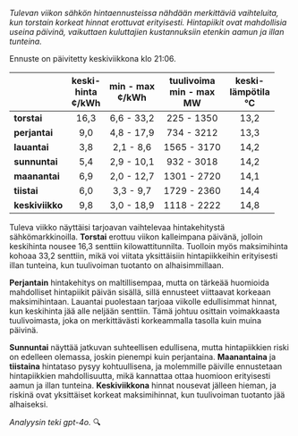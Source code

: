 *Tulevan viikon sähkön hintaennusteissa nähdään merkittäviä vaihteluita, kun torstain korkeat hinnat erottuvat erityisesti. Hintapiikit ovat mahdollisia useina päivinä, vaikuttaen kuluttajien kustannuksiin etenkin aamun ja illan tunteina.*

Ennuste on päivitetty keskiviikkona klo 21:06.

|             | keski-<br>hinta<br>¢/kWh | min - max<br>¢/kWh | tuulivoima<br>min - max<br>MW | keski-<br>lämpötila<br>°C |
|:-------------|:----------------:|:----------------:|:-------------:|:-------------:|
| **torstai**  | 16,3             | 6,6 - 33,2       | 225 - 1350    | 13,2          |
| **perjantai**| 9,0              | 4,8 - 17,9       | 734 - 3212    | 13,3          |
| **lauantai** | 3,8              | 2,1 - 8,6        | 1565 - 3170   | 14,2          |
| **sunnuntai**| 5,4              | 2,9 - 10,1       | 932 - 3018    | 14,2          |
| **maanantai**| 6,9              | 2,0 - 12,7       | 1301 - 2720   | 14,1          |
| **tiistai**  | 6,0              | 3,3 - 9,7        | 1729 - 2360   | 14,4          |
| **keskiviikko**| 9,8            | 3,0 - 18,9       | 1118 - 2222   | 14,8          |

Tuleva viikko näyttäisi tarjoavan vaihtelevaa hintakehitystä sähkömarkkinoilla. **Torstai** erottuu viikon kalleimpana päivänä, jolloin keskihinta nousee 16,3 senttiin kilowattitunnilta. Tuolloin myös maksimihinta kohoaa 33,2 senttiin, mikä voi viitata yksittäisiin hintapiikkeihin erityisesti illan tunteina, kun tuulivoiman tuotanto on alhaisimmillaan.

**Perjantain** hintakehitys on maltillisempaa, mutta on tärkeää huomioida mahdolliset hintapiikit päivän sisällä, sillä ennusteet viittaavat korkeaan maksimihintaan. Lauantai puolestaan tarjoaa viikolle edullisimmat hinnat, kun keskihinta jää alle neljään senttiin. Tämä johtuu osittain voimakkaasta tuulivoimasta, joka on merkittävästi korkeammalla tasolla kuin muina päivinä.

**Sunnuntai** näyttää jatkuvan suhteellisen edullisena, mutta hintapiikkien riski on edelleen olemassa, joskin pienempi kuin perjantaina. **Maanantaina** ja **tiistaina** hintataso pysyy kohtuullisena, ja molemmille päiville ennustetaan hintapiikkien mahdollisuutta, mikä kannattaa ottaa huomioon erityisesti aamun ja illan tunteina. **Keskiviikkona** hinnat nousevat jälleen hieman, ja riskinä ovat yksittäiset korkeat maksimihinnat, kun tuulivoiman tuotanto jää alhaiseksi.

*Analyysin teki gpt-4o.* 🔍
